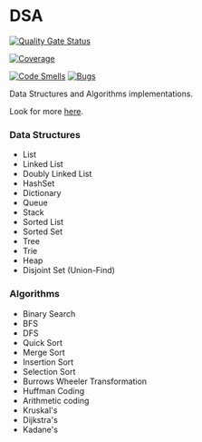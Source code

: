 # DSA

[![Quality Gate Status](https://sonarcloud.io/api/project_badges/measure?project=gregpedis_dsa&metric=alert_status)](https://sonarcloud.io/summary/new_code?id=gregpedis_dsa)

[![Coverage](https://sonarcloud.io/api/project_badges/measure?project=gregpedis_dsa&metric=coverage)](https://sonarcloud.io/summary/new_code?id=gregpedis_dsa)

[![Code Smells](https://sonarcloud.io/api/project_badges/measure?project=gregpedis_dsa&metric=code_smells)](https://sonarcloud.io/summary/new_code?id=gregpedis_dsa)
[![Bugs](https://sonarcloud.io/api/project_badges/measure?project=gregpedis_dsa&metric=bugs)](https://sonarcloud.io/summary/new_code?id=gregpedis_dsa)

Data Structures and Algorithms implementations.

Look for more [here](https://en.wikipedia.org/wiki/List_of_data_structures).

### Data Structures

- List
- Linked List
- Doubly Linked List
- HashSet
- Dictionary
- Queue
- Stack
- Sorted List
- Sorted Set
- Tree
- Trie
- Heap
- Disjoint Set (Union-Find)

### Algorithms

- Binary Search
- BFS
- DFS
- Quick Sort
- Merge Sort
- Insertion Sort
- Selection Sort
- Burrows Wheeler Transformation
- Huffman Coding
- Arithmetic coding
- Kruskal's
- Dijkstra's
- Kadane's